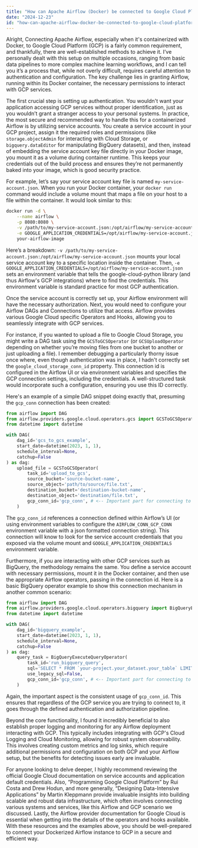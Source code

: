 ```yaml
---
title: "How can Apache Airflow (Docker) be connected to Google Cloud Platform?"
date: "2024-12-23"
id: "how-can-apache-airflow-docker-be-connected-to-google-cloud-platform"
---
```


Alright,  Connecting Apache Airflow, especially when it's containerized with Docker, to Google Cloud Platform (GCP) is a fairly common requirement, and thankfully, there are well-established methods to achieve it. I’ve personally dealt with this setup on multiple occasions, ranging from basic data pipelines to more complex machine learning workflows, and I can tell you it’s a process that, while not overly difficult, requires careful attention to authentication and configuration. The key challenge lies in granting Airflow, running within its Docker container, the necessary permissions to interact with GCP services.

The first crucial step is setting up authentication. You wouldn't want your application accessing GCP services without proper identification, just as you wouldn’t grant a stranger access to your personal systems. In practice, the most secure and recommended way to handle this for a containerized Airflow is by utilizing service accounts. You create a service account in your GCP project, assign it the required roles and permissions (like `storage.objectAdmin` for interacting with Cloud Storage, or `bigquery.dataEditor` for manipulating BigQuery datasets), and then, instead of embedding the service account key file directly in your Docker image, you mount it as a volume during container runtime. This keeps your credentials out of the build process and ensures they’re not permanently baked into your image, which is good security practice.

For example, let’s say your service account key file is named `my-service-account.json`. When you run your Docker container, your `docker run` command would include a volume mount that maps a file on your host to a file within the container. It would look similar to this:

```bash
docker run -d \
    --name airflow \
    -p 8080:8080 \
    -v /path/to/my-service-account.json:/opt/airflow/my-service-account.json \
    -e GOOGLE_APPLICATION_CREDENTIALS=/opt/airflow/my-service-account.json \
    your-airflow-image
```

Here’s a breakdown: `-v /path/to/my-service-account.json:/opt/airflow/my-service-account.json` mounts your local service account key to a specific location inside the container. Then, `-e GOOGLE_APPLICATION_CREDENTIALS=/opt/airflow/my-service-account.json` sets an environment variable that tells the google-cloud-python library (and thus Airflow's GCP integrations) where to find the credentials. This environment variable is standard practice for most GCP authentication.

Once the service account is correctly set up, your Airflow environment will have the necessary authorization. Next, you would need to configure your Airflow DAGs and Connections to utilize that access. Airflow provides various Google Cloud specific Operators and Hooks, allowing you to seamlessly integrate with GCP services.

For instance, if you wanted to upload a file to Google Cloud Storage, you might write a DAG task using the `GCSToGCSOperator` (or `GCSUploadOperator` depending on whether you’re moving files from one bucket to another or just uploading a file). I remember debugging a particularly thorny issue once where, even though authentication was in place, I hadn't correctly set the `google_cloud_storage_conn_id` property. This connection id is configured in the Airflow UI or via environment variables and specifies the GCP connection settings, including the credentials. A well-structured task would incorporate such a configuration, ensuring you use this ID correctly.

Here's an example of a simple DAG snippet doing exactly that, presuming the `gcp_conn` connection has been created:

```python
from airflow import DAG
from airflow.providers.google.cloud.operators.gcs import GCSToGCSOperator
from datetime import datetime

with DAG(
    dag_id='gcs_to_gcs_example',
    start_date=datetime(2023, 1, 1),
    schedule_interval=None,
    catchup=False
) as dag:
    upload_file = GCSToGCSOperator(
        task_id='upload_to_gcs',
        source_bucket='source-bucket-name',
        source_object='path/to/source/file.txt',
        destination_bucket='destination-bucket-name',
        destination_object='destination/file.txt',
        gcp_conn_id='gcp_conn', # <-- Important part for connecting to gcp
    )
```

The `gcp_conn_id` references a connection defined within Airflow’s UI (or using environment variables to configure the `AIRFLOW_CONN_GCP_CONN` environment variable with a json formatted connection string). This connection will know to look for the service account credentials that you exposed via the volume mount and `GOOGLE_APPLICATION_CREDENTIALS` environment variable.

Furthermore, if you are interacting with other GCP services such as BigQuery, the methodology remains the same. You define a service account with necessary permissions, mount it in the Docker container, and then use the appropriate Airflow operators, passing in the connection id. Here is a basic BigQuery operator example to show this connection mechanism in another common scenario:

```python
from airflow import DAG
from airflow.providers.google.cloud.operators.bigquery import BigQueryExecuteQueryOperator
from datetime import datetime

with DAG(
    dag_id='bigquery_example',
    start_date=datetime(2023, 1, 1),
    schedule_interval=None,
    catchup=False
) as dag:
    query_task = BigQueryExecuteQueryOperator(
        task_id='run_bigquery_query',
        sql='SELECT * FROM `your-project.your_dataset.your_table` LIMIT 10;',
        use_legacy_sql=False,
        gcp_conn_id='gcp_conn', # <-- Important part for connecting to gcp
    )
```

Again, the important aspect is the consistent usage of `gcp_conn_id`. This ensures that regardless of the GCP service you are trying to connect to, it goes through the defined authentication and authorization pipeline.

Beyond the core functionality, I found it incredibly beneficial to also establish proper logging and monitoring for any Airflow deployment interacting with GCP. This typically includes integrating with GCP's Cloud Logging and Cloud Monitoring, allowing for robust system observability. This involves creating custom metrics and log sinks, which require additional permissions and configuration on both GCP and your Airflow setup, but the benefits for detecting issues early are invaluable.

For anyone looking to delve deeper, I highly recommend reviewing the official Google Cloud documentation on service accounts and application default credentials. Also, “Programming Google Cloud Platform” by Rui Costa and Drew Hodun, and more generally, “Designing Data-Intensive Applications” by Martin Kleppmann provide invaluable insights into building scalable and robust data infrastructure, which often involves connecting various systems and services, like this Airflow and GCP scenario we discussed. Lastly, the Airflow provider documentation for Google Cloud is essential when getting into the details of the operators and hooks available. With these resources and the examples above, you should be well-prepared to connect your Dockerized Airflow instance to GCP in a secure and efficient way.
